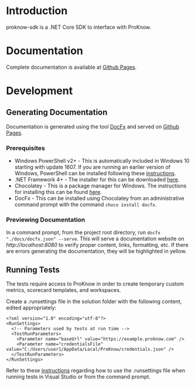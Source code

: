 # Introduction 
proknow-sdk is a .NET Core SDK to interface with ProKnow.

# Documentation
Complete documentation is available at [Github Pages](http://proknow.github.io/proknow-sdk-dotnet).

# Development

## Generating Documentation
Documentation is generated using the tool [DocFx](https://dotnet.github.io/docfx) and served on [Github Pages](http://proknow.github.io/proknow-sdk-dotnet).

### Prerequisites
- Windows PowerShell v2+ - This is automatically included in Windows 10 starting with update 1607.  If you are running
an earlier version of Windows, PowerShell can be installed following these
[instructions](https://docs.microsoft.com/en-us/powershell/scripting/install/installing-powershell-core-on-windows).
- .NET Framework 4+ - The installer for this can be downloaded [here](https://dotnet.microsoft.com/download).
- Chocolatey - This is a package manager for Windows.  The instructions for installing this can be found [here](https://chocolatey.org/install).
- DocFx - This can be installed using Chocolatey from an administrative command prompt with the command `choco install docfx`.

### Previewing Documentation
In a command prompt, from the project root directory, run `docfx "./docs/docfx.json" --serve`.  This will serve a
documentation website on *http://localhost:8080* to verify proper content, links, formatting, etc.  If there are errors
generating the documentation, they will be highlighted in yellow.

## Running Tests
The tests require access to ProKnow in order to create temporary custom metrics, scorecard templates, and workspaces.

Create a .runsettings file in the solution folder with the following content, edited appropriately:
```
<?xml version="1.0" encoding="utf-8"?>
<RunSettings>
  <!-- Parameters used by tests at run time -->
  <TestRunParameters>
    <Parameter name="baseUrl" value="https://example.proknow.com" />
    <Parameter name="credentialsFile" value="C:/Users/user1/AppData/Local/ProKnow/credentials.json" />
  </TestRunParameters>
</RunSettings>
```
Refer to these [instructions](https://docs.microsoft.com/en-us/visualstudio/test/configure-unit-tests-by-using-a-dot-runsettings-file) regarding how to use the .runsettings file when running tests in Visual Studio or from the command prompt.
